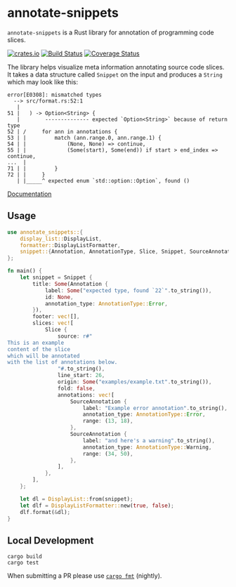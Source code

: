 # annotate-snippets

`annotate-snippets` is a Rust library for annotation of programming code slices.

[![crates.io](https://meritbadge.herokuapp.com/annotate-snippets)](https://crates.io/crates/annotate-snippets)
[![Build Status](https://travis-ci.com/rust-lang/annotate-snippets-rs.svg?branch=master)](https://travis-ci.com/rust-lang/annotate-snippets-rs)
[![Coverage Status](https://coveralls.io/repos/github/rust-lang/annotate-snippets-rs/badge.svg?branch=master)](https://coveralls.io/github/rust-lang/annotate-snippets-rs?branch=master)

The library helps visualize meta information annotating source code slices.
It takes a data structure called `Snippet` on the input and produces a `String`
which may look like this:

```text
error[E0308]: mismatched types
  --> src/format.rs:52:1
   |
51 |   ) -> Option<String> {
   |        -------------- expected `Option<String>` because of return type
52 | /     for ann in annotations {
53 | |         match (ann.range.0, ann.range.1) {
54 | |             (None, None) => continue,
55 | |             (Some(start), Some(end)) if start > end_index => continue,
...  |
71 | |         }
72 | |     }
   | |_____^ expected enum `std::option::Option`, found ()
```

[Documentation][]

[Documentation]: https://docs.rs/annotate-snippets/

Usage
-----

```rust
use annotate_snippets::{
    display_list::DisplayList,
    formatter::DisplayListFormatter,
    snippet::{Annotation, AnnotationType, Slice, Snippet, SourceAnnotation},
};

fn main() {
    let snippet = Snippet {
        title: Some(Annotation {
            label: Some("expected type, found `22`".to_string()),
            id: None,
            annotation_type: AnnotationType::Error,
        }),
        footer: vec![],
        slices: vec![
            Slice {
                source: r#"
This is an example
content of the slice
which will be annotated
with the list of annotations below.
                "#.to_string(),
                line_start: 26,
                origin: Some("examples/example.txt".to_string()),
                fold: false,
                annotations: vec![
                    SourceAnnotation {
                        label: "Example error annotation".to_string(),
                        annotation_type: AnnotationType::Error,
                        range: (13, 18),
                    },
                    SourceAnnotation {
                        label: "and here's a warning".to_string(),
                        annotation_type: AnnotationType::Warning,
                        range: (34, 50),
                    },
                ],
            },
        ],
    };

    let dl = DisplayList::from(snippet);
    let dlf = DisplayListFormatter::new(true, false);
    dlf.format(&dl);
}
```

Local Development
-----------------

    cargo build
    cargo test

When submitting a PR please use  [`cargo fmt`][] (nightly).

[`cargo fmt`]: https://github.com/rust-lang/rustfmt
